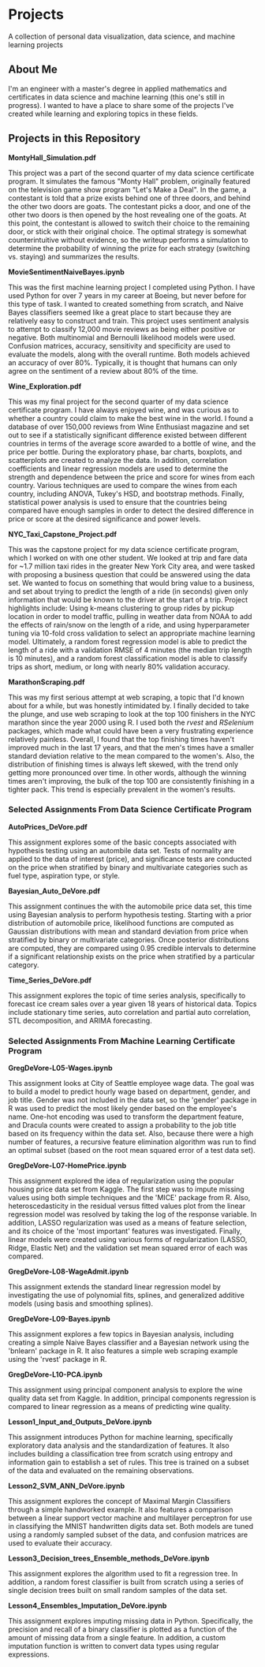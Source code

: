 # Projects
A collection of personal data visualization, data science, and machine learning projects

## About Me

I'm an engineer with a master's degree in applied mathematics and certificates in data science and machine learning (this one's still in progress). I wanted to have a place to share some of the projects I've created while learning and exploring topics in these fields.

## Projects in this Repository

**MontyHall_Simulation.pdf**

This project was a part of the second quarter of my data science certificate program. It simulates the famous "Monty Hall" problem, originally featured on the television game show program "Let's Make a Deal". In the game, a contestant is told that a prize exists behind one of three doors, and behind the other two doors are goats. The contestant picks a door, and one of the other two doors is then opened by the host revealing one of the goats. At this point, the contestant is allowed to switch their choice to the remaining door, or stick with their original choice. The optimal strategy is somewhat counterintuitive without evidence, so the writeup performs a simulation to determine the probability of winning the prize for each strategy (switching vs. staying) and summarizes the results.

**MovieSentimentNaiveBayes.ipynb**

This was the first machine learning project I completed using Python. I have used Python for over 7 years in my career at Boeing, but never before for this type of task. I wanted to created something from scratch, and Naive Bayes classifiers seemed like a great place to start because they are relatively easy to construct and train. This project uses sentiment analysis to attempt to classify 12,000 movie reviews as being either positive or negative. Both multinomial and Bernoulli likelihood models were used. Confusion matrices, accuracy, sensitivity and specificity are used to evaluate the models, along with the overall runtime. Both models achieved an accuracy of over 80%. Typically, it is thought that humans can only agree on the sentiment of a review about 80% of the time.

**Wine_Exploration.pdf**

This was my final project for the second quarter of my data science certificate program. I have always enjoyed wine, and was curious as to whether a country could claim to make the best wine in the world. I found a database of over 150,000 reviews from Wine Enthusiast magazine and set out to see if a statistically significant difference existed between different countries in terms of the average score awarded to a bottle of wine, and the price per bottle. During the exploratory phase, bar charts, boxplots, and scatterplots are created to analyze the data. In addition, correlation coefficients and linear regression models are used to determine the strength and dependence between the price and score for wines from each country. Various techniques are used to compare the wines from each country, including ANOVA, Tukey's HSD, and bootstrap methods. Finally, statistical power analysis is used to ensure that the countries being compared have enough samples in order to detect the desired difference in price or score at the desired significance and power levels.

**NYC_Taxi_Capstone_Project.pdf**

This was the capstone project for my data science certificate program, which I worked on with one other student. We looked at trip and fare data for ~1.7 million taxi rides in the greater New York City area, and were tasked with proposing a business question that could be answered using the data set. We wanted to focus on something that would bring value to a business, and set about trying to predict the length of a ride (in seconds) given only information that would be known to the driver at the start of a trip. Project highlights include: Using k-means clustering to group rides by pickup location in order to model traffic, pulling in weather data from NOAA to add the effects of rain/snow on the length of a ride, and using hyperparameter tuning via 10-fold cross validation to select an appropriate machine learning model. Ultimately, a random forest regression model is able to predict the length of a ride with a validation RMSE of 4 minutes (the median trip length is 10 minutes), and a random forest classification model is able to classify trips as short, medium, or long with nearly 80% validation accuracy.

**MarathonScraping.pdf**

This was my first serious attempt at web scraping, a topic that I'd known about for a while, but was honestly intimidated by. I finally decided to take the plunge, and use web scraping to look at the top 100 finishers in the NYC marathon since the year 2000 using R. I used both the *rvest* and *RSelenium* packages, which made what could have been a very frustrating experience relatively painless. Overall, I found that the top finishing times haven't improved much in the last 17 years, and that the men's times have a smaller standard deviation relative to the mean compared to the women's. Also, the distribution of finishing times is always left skewed, with the trend only getting more pronounced over time. In other words, although the winning times aren't improving, the bulk of the top 100 are consistently finishing in a tighter pack. This trend is especially prevalent in the women's results.

### Selected Assignments From Data Science Certificate Program

**AutoPrices_DeVore.pdf**

This assignment explores some of the basic concepts associated with hypothesis testing using an autombile data set. Tests of normality are applied to the data of interest (price), and significance tests are conducted on the price when stratified by binary and multivariate categories such as fuel type, aspiration type, or style.

**Bayesian_Auto_DeVore.pdf**

This assignment continues the with the automobile price data set, this time using Bayesian analysis to perform hypothesis testing. Starting with a prior distribution of automobile price, likelihood functions are computed as Gaussian distributions with mean and standard deviation from price when stratified by binary or multivariate categories. Once posterior distributions are computed, they are compared using 0.95 credible intervals to determine if a significant relationship exists on the price when stratified by a particular category.

**Time_Series_DeVore.pdf**

This assignment explores the topic of time series analysis, specifically to forecast ice cream sales over a year given 18 years of historical data. Topics include stationary time series, auto correlation and partial auto correlation, STL decomposition, and ARIMA forecasting.

### Selected Assignments From Machine Learning Certificate Program

**GregDeVore-L05-Wages.ipynb**

This assignment looks at City of Seattle employee wage data.  The goal was to build a model to predict hourly wage based on department, gender, and job title.  Gender was not included in the data set, so the 'gender' package in R was used to predict the most likely gender based on the employee's name.  One-hot encoding was used to transform the department feature, and Dracula counts were created to assign a probability to the job title based on its frequency within the data set.  Also, because there were a high number of features, a recursive feature elimination algorithm was run to find an optimal subset (based on the root mean squared error of a test data set).

**GregDeVore-L07-HomePrice.ipynb**

This assignment explored the idea of regularization using the popular housing price data set from Kaggle.  The first step was to impute missing values using both simple techniques and the 'MICE' package from R.  Also, heteroscedasticity in the residual versus fitted values plot from the linear regression model was resolved by taking the log of the response variable.  In addition, LASSO regularization was used as a means of feature selection, and its choice of the 'most important' features was investigated.  Finally, linear models were created using various forms of regularization (LASSO, Ridge, Elastic Net) and the validation set mean squared error of each was compared.

**GregDeVore-L08-WageAdmit.ipynb**

This assignment extends the standard linear regression model by investigating the use of polynomial fits, splines, and generalized additive models (using basis and smoothing splines).

**GregDeVore-L09-Bayes.ipynb**

This assignment explores a few topics in Bayesian analysis, including creating a simple Naive Bayes classifier and a Bayesian network using the 'bnlearn' package in R.  It also features a simple web scraping example using the 'rvest' package in R.

**GregDeVore-L10-PCA.ipynb**

This assignment using principal component analysis to explore the wine quality data set from Kaggle. In addition, principal components regression is compared to linear regression as a means of predicting wine quality.

**Lesson1_Input_and_Outputs_DeVore.ipynb**

This assignment introduces Python for machine learning, specifically exploratory data analysis and the standardization of features. It also includes building a classification tree from scratch using entropy and information gain to establish a set of rules. This tree is trained on a subset of the data and evaluated on the remaining observations.

**Lesson2_SVM_ANN_DeVore.ipynb**

This assignment explores the concept of Maximal Margin Classifiers through a simple handworked example. It also features a comparison between a linear support vector machine and multilayer perceptron for use in classifying the MNIST handwritten digits data set. Both models are tuned using a randomly sampled subset of the data, and confusion matrices are used to evaluate their accuracy.

**Lesson3_Decision_trees_Ensemble_methods_DeVore.ipynb**

This assignment explores the algorithm used to fit a regression tree. In addition, a random forest classifier is built from scratch using a series of single decision trees built on small random samples of the data set.

**Lesson4_Ensembles_Imputation_DeVore.ipynb**

This assignment explores imputing missing data in Python. Specifically, the precision and recall of a binary classifier is plotted as a function of the amount of missing data from a single feature. In addition, a custom imputation function is written to convert data types using regular expressions.
